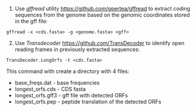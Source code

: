 1. Use *gffread* utility https://github.com/gpertea/gffread to extract coding sequences from the genome based on the genomic coordinates stored in the gff file:

```
gffread -x <cds.fasta> -g <genome.fasta> <gff>
```
2. Use *Transdecoder* https://github.com/TransDecoder to identify open reading frames in previously extracted sequences:

```
TransDecoder.LongOrfs -t <cds.fasta>
```
This command with create a directory with 4 files:
* base_freqs.dat - base frequencies
* longest_orfs.cds - CDS fasta
* longest_orfs.gff3 - gff file with detected ORFs
* longest_orfs.pep - peptide translation of the detected ORFs


